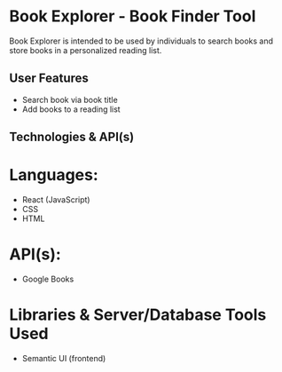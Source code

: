 # Book Explorer - Book Finder Tool

Book Explorer is intended to be used by individuals to search books and store books in a personalized reading list.

## User Features

- Search book via book title
- Add books to a reading list

## Technologies & API(s)

# Languages:

- React (JavaScript)
- CSS
- HTML

# API(s):

- Google Books

# Libraries & Server/Database Tools Used

- Semantic UI (frontend)
